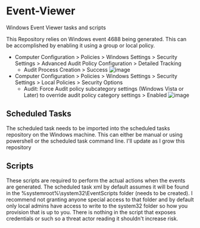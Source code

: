 # Event-Viewer
Windows Event Viewer tasks and scripts

This Repository relies on Windows event 4688 being generated.
This can be accomplished by enabling it using a group or local policy. 
  - Computer Configuration > Policies > Windows Settings > Security Settings > Advanced Audit Policy Configuration > Detailed Tracking
    - Audit Process Creation > Success
    ![image](https://user-images.githubusercontent.com/118463933/202510786-f88fc6c5-4b24-4dc3-8ec8-511ba5c89847.png)
  - Computer Configuration > Policies > Windows Settings > Security Settings > Local Policies > Security Options
    - Audit: Force Audit policy subcategory settings (Windows Vista or Later) to override audit policy category settings > Enabled
    ![image](https://user-images.githubusercontent.com/118463933/202510490-adcecb51-6a80-4220-8732-1e6d11c8846e.png)


## Scheduled Tasks
The scheduled task needs to be imported into the scheduled tasks repository on the Windows machine. This can either be manual or using powershell or the scheduled task command line.
I'll update as I grow this repository
## Scripts
These scripts are required to perform the actual actions when the events are generated. The scheduled task xml by default assumes it will be found in the %systemroot%\system32\EventScripts folder (needs to be created).
I recommend not granting anyone special access to that folder and by default only local admins have access to write to the system32 folder so how you provision that is up to you. There is nothing in the script that exposes credentials or such so a threat actor reading it shouldn't increase risk.
